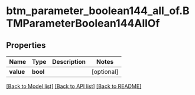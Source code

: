 # btm_parameter_boolean144_all_of.BTMParameterBoolean144AllOf

## Properties
Name | Type | Description | Notes
------------ | ------------- | ------------- | -------------
**value** | **bool** |  | [optional] 

[[Back to Model list]](../README.md#documentation-for-models) [[Back to API list]](../README.md#documentation-for-api-endpoints) [[Back to README]](../README.md)


